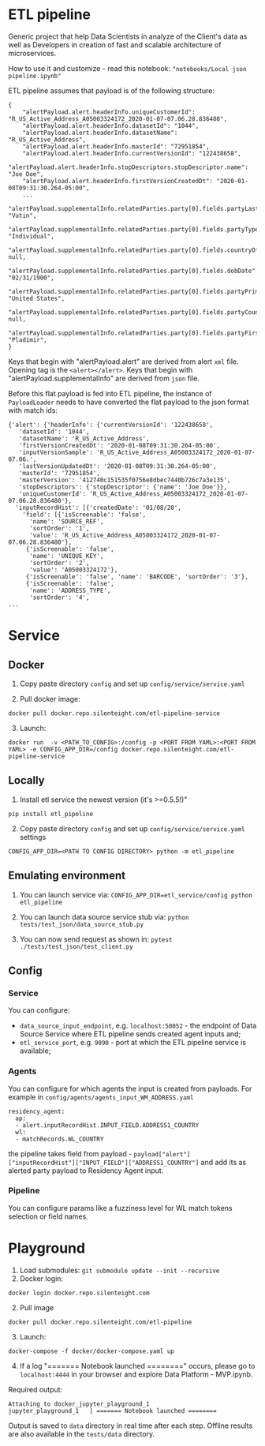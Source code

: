 # ETL pipeline

Generic project that help Data Scientists in analyze of the Client's data as well as Developers in creation of fast and scalable architecture of microservices.

How to use it and customize - read this notebook: `"notebooks/Local json pipeline.ipynb"`

ETL pipeline assumes that payload is of the following structure:

```
{
    "alertPayload.alert.headerInfo.uniqueCustomerId": "R_US_Active_Address_A05003324172_2020-01-07-07.06.28.836480",
    "alertPayload.alert.headerInfo.datasetId": "1044",
    "alertPayload.alert.headerInfo.datasetName": "R_US_Active_Address",
    "alertPayload.alert.headerInfo.masterId": "72951854",
    "alertPayload.alert.headerInfo.currentVersionId": "122438658",
    "alertPayload.alert.headerInfo.stopDescriptors.stopDescriptor.name": "Joe Doe",
    "alertPayload.alert.headerInfo.firstVersionCreatedDt": "2020-01-08T09:31:30.264-05:00",
    ...
    "alertPayload.supplementalInfo.relatedParties.party[0].fields.partyLastName": "Vutin",
    "alertPayload.supplementalInfo.relatedParties.party[0].fields.partyType": "Individual",
    "alertPayload.supplementalInfo.relatedParties.party[0].fields.countryOfIncorporation": null,
    "alertPayload.supplementalInfo.relatedParties.party[0].fields.dobDate": "02/31/1900",
    "alertPayload.supplementalInfo.relatedParties.party[0].fields.partyPrimaryCitizenshipCountry": "United States",
    "alertPayload.supplementalInfo.relatedParties.party[0].fields.partyCountryOfBirth": null,
    "alertPayload.supplementalInfo.relatedParties.party[0].fields.partyFirstName": "Pladimir",
}
```

Keys that begin with "alertPayload.alert" are derived from alert `xml` file. Opening tag is the `<alert></alert>`.
Keys that begin with "alertPayload.supplementalInfo" are derived from `json` file.

Before this flat payload is fed into ETL pipeline, the instance of `PayloadLoader` needs to have converted the flat payload to the json format with match ids:

```
{'alert': {'headerInfo': {'currentVersionId': '122438658',
   'datasetId': '1044',
   'datasetName': 'R_US_Active_Address',
   'firstVersionCreatedDt': '2020-01-08T09:31:30.264-05:00',
   'inputVersionSample': 'R_US_Active_Address_A05003324172_2020-01-07-07.06.',
   'lastVersionUpdatedDt': '2020-01-08T09:31:30.264-05:00',
   'masterId': '72951854',
   'masterVersion': '412740c151535f0756e8dbec7440b726c7a3e135',
   'stopDescriptors': {'stopDescriptor': {'name': 'Joe Doe'}},
   'uniqueCustomerId': 'R_US_Active_Address_A05003324172_2020-01-07-07.06.28.836480'},
  'inputRecordHist': [{'createdDate': '01/08/20',
    'field': [{'isScreenable': 'false',
      'name': 'SOURCE_REF',
      'sortOrder': '1',
      'value': 'R_US_Active_Address_A05003324172_2020-01-07-07.06.28.836480'},
     {'isScreenable': 'false',
      'name': 'UNIQUE_KEY',
      'sortOrder': '2',
      'value': 'A05003324172'},
     {'isScreenable': 'false', 'name': 'BARCODE', 'sortOrder': '3'},
     {'isScreenable': 'false',
      'name': 'ADDRESS_TYPE',
      'sortOrder': '4',
...
```


# Service



## Docker

1. Copy paste directory `config` and set up `config/service/service.yaml`

2. Pull docker image:

`docker pull docker.repo.silenteight.com/etl-pipeline-service`

3. Launch:

`docker run  -v <PATH_TO_CONFIG>:/config -p <PORT FROM YAML>:<PORT FROM YAML> -e CONFIG_APP_DIR=/config docker.repo.silenteight.com/etl-pipeline-service`



## Locally

1. Install etl service the newest version (it's >=0.5.5!)"

`pip install etl_pipeline`

2. Copy paste directory `config` and set up `config/service/service.yaml` settings

`CONFIG_APP_DIR=<PATH TO CONFIG DIRECTORY> python -m etl_pipeline`



## Emulating environment

1. You can launch service via:
`CONFIG_APP_DIR=etl_service/config python etl_pipeline`

2. You can launch data source service stub via:
`python tests/test_json/data_source_stub.py`

3. You can now send request as shown in:
`pytest ./tests/test_json/test_client.py`



## Config

### Service

You can configure:
- `data_source_input_endpoint`, e.g. `localhost:50052` - the endpoint of Data Source Service where ETL pipeline sends created agent inputs and;
- `etl_service_port`, e.g. `9090`  - port at which the ETL pipeline service is available;



### Agents

You can configure for which agents the input is created from payloads. For example in `config/agents/agents_input_WM_ADDRESS.yaml`

```
residency_agent:
  ap:
  - alert.inputRecordHist.INPUT_FIELD.ADDRESS1_COUNTRY
  wl:
  - matchRecords.WL_COUNTRY
```

the pipeline takes field from payload - `payload["alert"]["inputRecordHist"]["INPUT_FIELD"]["ADDRESS1_COUNTRY"]` and add its as alerted party payload to Residency Agent input.



### Pipeline

You can configure params like a fuzziness level for WL match tokens selection or field names.


# Playground

1. Load submodules: `git submodule update --init --recursive`
2. Docker login:
```
docker login docker.repo.silenteight.com
```
2. Pull image
```
docker pull docker.repo.silenteight.com/etl-pipeline
```

3. Launch:
```
docker-compose -f docker/docker-compose.yaml up
```
4. If a log "======= Notebook launched ========" occurs, please go to `localhost:4444` in your browser and explore Data Platform - MVP.ipynb.

Required output:
```
Attaching to docker_jupyter_playground_1
jupyter_playground_1   | ======= Notebook launched ========
```

Output is saved to `data` directory in real time after each step. Offline results are also available in the `tests/data` directory.
